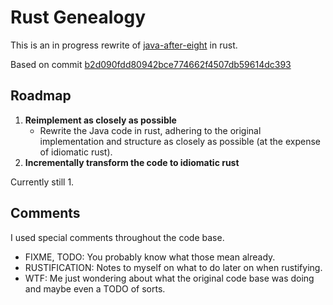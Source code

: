 Rust Genealogy
==============

This is an in progress rewrite of [java-after-eight](https://github.com/CodeFX-org/java-after-eight) in rust.

Based on commit [b2d090fdd80942bce774662f4507db59614dc393](https://github.com/nipafx/java-after-eight/tree/b2d090fdd80942bce774662f4507db59614dc393)

Roadmap
-------
1. **Reimplement as closely as possible**
    - Rewrite the Java code in rust, adhering to the original implementation and structure as closely as possible (at the expense of idiomatic rust).
2. **Incrementally transform the code to idiomatic rust**

Currently still 1.

Comments
--------
I used special comments throughout the code base.
* FIXME, TODO: You probably know what those mean already.
* RUSTIFICATION: Notes to myself on what to do later on when rustifying.
* WTF: Me just wondering about what the original code base was doing and maybe even a TODO of sorts.

